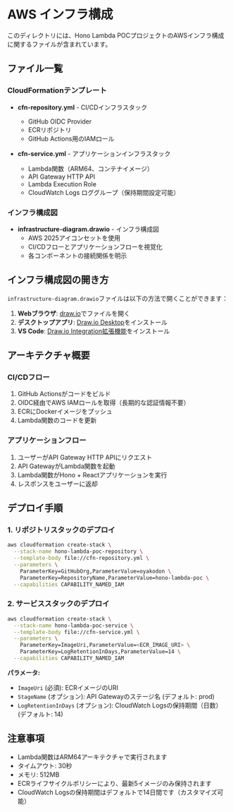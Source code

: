 # AWS インフラ構成

このディレクトリには、Hono Lambda POCプロジェクトのAWSインフラ構成に関するファイルが含まれています。

## ファイル一覧

### CloudFormationテンプレート

- **cfn-repository.yml** - CI/CDインフラスタック
  - GitHub OIDC Provider
  - ECRリポジトリ
  - GitHub Actions用のIAMロール

- **cfn-service.yml** - アプリケーションインフラスタック
  - Lambda関数（ARM64、コンテナイメージ）
  - API Gateway HTTP API
  - Lambda Execution Role
  - CloudWatch Logs ロググループ（保持期間設定可能）

### インフラ構成図

- **infrastructure-diagram.drawio** - インフラ構成図
  - AWS 2025アイコンセットを使用
  - CI/CDフローとアプリケーションフローを視覚化
  - 各コンポーネントの接続関係を明示

## インフラ構成図の開き方

`infrastructure-diagram.drawio`ファイルは以下の方法で開くことができます：

1. **Webブラウザ**: [draw.io](https://app.diagrams.net/)でファイルを開く
2. **デスクトップアプリ**: [Draw.io Desktop](https://github.com/jgraph/drawio-desktop)をインストール
3. **VS Code**: [Draw.io Integration拡張機能](https://marketplace.visualstudio.com/items?itemName=hediet.vscode-drawio)をインストール

## アーキテクチャ概要

### CI/CDフロー
1. GitHub Actionsがコードをビルド
2. OIDC経由でAWS IAMロールを取得（長期的な認証情報不要）
3. ECRにDockerイメージをプッシュ
4. Lambda関数のコードを更新

### アプリケーションフロー
1. ユーザーがAPI Gateway HTTP APIにリクエスト
2. API GatewayがLambda関数を起動
3. Lambda関数がHono + Reactアプリケーションを実行
4. レスポンスをユーザーに返却

## デプロイ手順

### 1. リポジトリスタックのデプロイ

```bash
aws cloudformation create-stack \
  --stack-name hono-lambda-poc-repository \
  --template-body file://cfn-repository.yml \
  --parameters \
    ParameterKey=GitHubOrg,ParameterValue=oyakodon \
    ParameterKey=RepositoryName,ParameterValue=hono-lambda-poc \
  --capabilities CAPABILITY_NAMED_IAM
```

### 2. サービススタックのデプロイ

```bash
aws cloudformation create-stack \
  --stack-name hono-lambda-poc-service \
  --template-body file://cfn-service.yml \
  --parameters \
    ParameterKey=ImageUri,ParameterValue=<ECR_IMAGE_URI> \
    ParameterKey=LogRetentionInDays,ParameterValue=14 \
  --capabilities CAPABILITY_NAMED_IAM
```

**パラメータ:**
- `ImageUri` (必須): ECRイメージのURI
- `StageName` (オプション): API Gatewayのステージ名 (デフォルト: prod)
- `LogRetentionInDays` (オプション): CloudWatch Logsの保持期間（日数）(デフォルト: 14)

## 注意事項

- Lambda関数はARM64アーキテクチャで実行されます
- タイムアウト: 30秒
- メモリ: 512MB
- ECRライフサイクルポリシーにより、最新5イメージのみ保持されます
- CloudWatch Logsの保持期間はデフォルトで14日間です（カスタマイズ可能）
